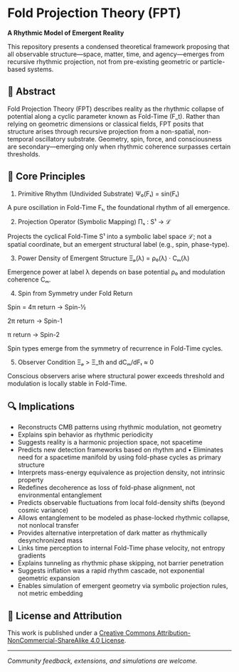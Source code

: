 
# Fold Projection Theory (FPT)

**A Rhythmic Model of Emergent Reality**

This repository presents a condensed theoretical framework proposing that all observable structure—space, matter, time, and agency—emerges from recursive rhythmic projection, not from pre-existing geometric or particle-based systems.

## 🧠 Abstract

Fold Projection Theory (FPT) describes reality as the rhythmic collapse of potential along a cyclic parameter known as Fold-Time \(F_t\). Rather than relying on geometric dimensions or classical fields, FPT posits that structure arises through recursive projection from a non-spatial, non-temporal oscillatory substrate. Geometry, spin, force, and consciousness are secondary—emerging only when rhythmic coherence surpasses certain thresholds.

## 📐 Core Principles

1. Primitive Rhythm (Undivided Substrate)
Ψ₀(Fₜ) = sin(Fₜ)

A pure oscillation in Fold-Time Fₜ, the foundational rhythm of all emergence.

2. Projection Operator (Symbolic Mapping)
Πₛ : S¹ → ℒ

Projects the cyclical Fold-Time S¹ into a symbolic label space ℒ; not a spatial coordinate, but an emergent structural label (e.g., spin, phase-type).

3. Power Density of Emergent Structure
Ξₚ(λ) = ρ₀(λ) · Cₘ(λ)

Emergence power at label λ depends on base potential ρ₀ and modulation coherence Cₘ.

4. Spin from Symmetry under Fold Return

  Spin =
  4π return → Spin-½
  
  2π return → Spin-1
  
  π return  → Spin-2

Spin types emerge from the symmetry of recurrence in Fold-Time cycles.

5. Observer Condition
Ξₚ > Ξ_th and dCₘ/dFₜ ≈ 0

Conscious observers arise where structural power exceeds threshold and modulation is locally stable in Fold-Time.


## 🔍 Implications

- Reconstructs CMB patterns using rhythmic modulation, not geometry
- Explains spin behavior as rhythmic periodicity
- Suggests reality is a harmonic projection space, not spacetime
- Predicts new detection frameworks based on rhythm and 	•	Eliminates need for a spacetime manifold by using fold-phase cycles as primary structure
- Interprets mass-energy equivalence as projection density, not intrinsic property
- Redefines decoherence as loss of fold-phase alignment, not environmental entanglement
- Predicts observable fluctuations from local fold-density shifts (beyond cosmic variance)
- Allows entanglement to be modeled as phase-locked rhythmic collapse, not nonlocal transfer
- Provides alternative interpretation of dark matter as rhythmically desynchronized mass
- Links time perception to internal Fold-Time phase velocity, not entropy gradients
- Explains tunneling as rhythmic phase skipping, not barrier penetration
- Suggests inflation was a rapid rhythm cascade, not exponential geometric expansion
- Enables simulation of emergent geometry via symbolic projection rules, not metric embedding

## 📄 License and Attribution

This work is published under a [Creative Commons Attribution-NonCommercial-ShareAlike 4.0 License](https://creativecommons.org/licenses/by-nc-sa/4.0/).

---

*Community feedback, extensions, and simulations are welcome.*
